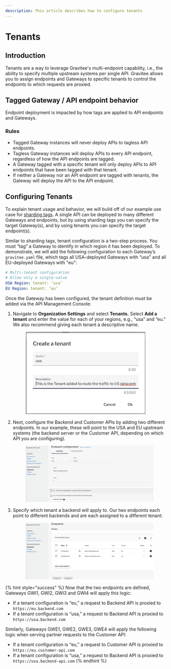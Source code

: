 ```yaml
---
description: This article describes how to configure tenants
---
```


# Tenants

## Introduction

Tenants are a way to leverage Gravitee's multi-endpoint capability, i.e., the ability to specify multiple upstream systems per single API. Gravitee allows you to assign endpoints and Gateways to specific tenants to control the endpoints to which requests are proxied.

## Tagged Gateway / API endpoint behavior

Endpoint deployment is impacted by how tags are applied to API endpoints and Gateways.

### Rules

* Tagged Gateway instances will never deploy APIs to tagless API endpoints.
* Tagless Gateway instances will deploy APIs to every API endpoint, regardless of how the API endpoints are tagged.
* A Gateway tagged with a specific tenant will only deploy APIs to API endpoints that have been tagged with that tenant.
* If neither a Gateway nor an API endpoint are tagged with tenants, the Gateway will deploy the API to the API endpoint.

## Configuring Tenants <a href="#id-9c4f" id="id-9c4f"></a>

To explain tenant usage and behavior, we will build off of our example use case for [sharding tags](sharding-tags.md#configure-sharding-tags-for-your-gravitee-api-gateways). A single API can be deployed to many different Gateways and endpoints, but by using sharding tags you can specify the target Gateway(s), and by using tenants you can specify the target endpoint(s).

Similar to sharding tags, tenant configuration is a two-step process. You must “tag” a Gateway to identify in which region it has been deployed. To demonstrate, we will add the following configuration to each Gateway’s `gravitee.yaml` file, which tags all USA-deployed Gateways with “usa" and all EU-deployed Gateways with "eu":

```yaml
# Multi-tenant configuration
# Allow only a single-value
USA Region: tenant: ‘usa’
EU Region: tenant: ‘eu’
```

Once the Gateway has been configured, the tenant definition must be added via the API Management Console:

1.  Navigate to **Organization Settings** and select **Tenants**_**.**_ Select **Add a tenant** and enter the value for each of your regions, e.g., “usa” and “eu." We also recommend giving each tenant a descriptive name.&#x20;

    <div align="left"><figure><img src="../.gitbook/assets/tenant_create.png" alt="" width="375"><figcaption></figcaption></figure></div>
2.  Next, configure the Backend and Customer APIs by adding two different endpoints. In our example, these will point to the USA and EU upstream systems (the backend server or the Customer API, depending on which API you are configuring).&#x20;

    <figure><img src="../.gitbook/assets/tenant_BE &#x26; customer.png" alt=""><figcaption></figcaption></figure>
3.  Specify which tenant a backend will apply to. Our two endpoints each point to different backends and are each assigned to a different tenant:&#x20;

    <figure><img src="../.gitbook/assets/tenant_specify.png" alt=""><figcaption></figcaption></figure>

{% hint style="success" %}
Now that the two endpoints are defined, Gateways GWI1, GWI2, GWI3 and GWI4 will apply this logic:

* If a tenant configuration is “eu,” a request to Backend API is proxied to `https://eu.backend.com`
* If a tenant configuration is “usa,” a request to Backend API is proxied to `https://usa.backend.com`

Similarly, Gateways GWE1, GWE2, GWE3, GWE4 will apply the following logic when serving partner requests to the Customer API:

* If a tenant configuration is “eu,” a request to Customer API is proxied to `https://eu.customer-api.com`
* If a tenant configuration is “usa,” a request to Backend API is proxied to `https://usa.backend-api.com`
{% endhint %}
